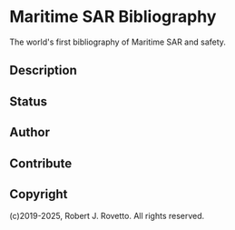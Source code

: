 # Maritime SAR Bibliography
The world's first bibliography of Maritime SAR and safety.

## Description


## Status

## Author


## Contribute


## Copyright
(c)2019-2025, Robert J. Rovetto. All rights reserved.
